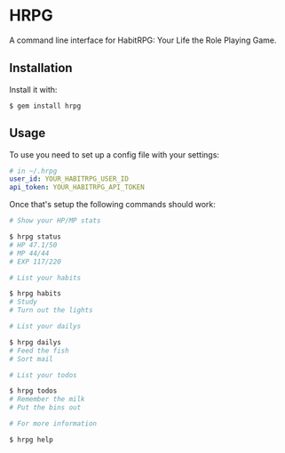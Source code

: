 # HRPG

A command line interface for HabitRPG: Your Life the Role Playing Game.

## Installation

Install it with:

    $ gem install hrpg

## Usage

To use you need to set up a config file with your settings:

```yaml
# in ~/.hrpg
user_id: YOUR_HABITRPG_USER_ID
api_token: YOUR_HABITRPG_API_TOKEN
```

Once that's setup the following commands should work:

```sh
# Show your HP/MP stats

$ hrpg status
# HP 47.1/50
# MP 44/44
# EXP 117/220

# List your habits

$ hrpg habits
# Study
# Turn out the lights

# List your dailys

$ hrpg dailys
# Feed the fish
# Sort mail

# List your todos

$ hrpg todos
# Remember the milk
# Put the bins out

# For more information

$ hrpg help
```
